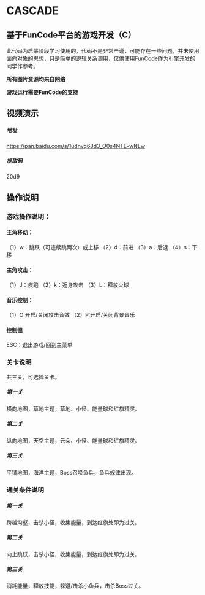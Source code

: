 # CASCADE

## 基于FunCode平台的游戏开发（C）

此代码为启蒙阶段学习使用的，代码不是非常严谨，可能存在一些问题，并未使用面向对象的思想，只是简单的逻辑关系调用，仅供使用FunCode作为引擎开发的同学作参考。

**所有图片资源均来自网络**

**游戏运行需要FunCode的支持**

## 视频演示

##### 地址

https://pan.baidu.com/s/1udnvq68d3_O0s4NTE-wNLw

##### 提取码

20d9

## 操作说明

### 游戏操作说明：

#### 主角移动：

（1）w：跳跃（可连续跳两次）或上移
（2）d：前进
（3）a：后退
（4）s：下移

#### 主角攻击：

（1）J：疾跑
（2）k：近身攻击
（3）L：释放火球

#### 音乐控制：

（1）O:开启/关闭攻击音效
（2）P:开启/关闭背景音乐

#### 控制键

ESC：退出游戏/回到主菜单

### 关卡说明

共三关，可选择关卡。

##### 第一关

横向地图，草地主题，草地、小怪、能量球和红旗精灵。

##### 第二关

纵向地图，天空主题，云朵、小怪、能量球和红旗精灵。

##### 第三关

平铺地图，海洋主题，Boss召唤鱼兵，鱼兵规律出现。

### 通关条件说明

##### 第一关

跨越沟壑，击杀小怪，收集能量，到达红旗处即为过关。

##### 第二关

向上跳跃，击杀小怪，收集能量，到达红旗处即为过关。

##### 第三关

消耗能量，释放技能，躲避/击杀小鱼兵，击杀Boss过关。

